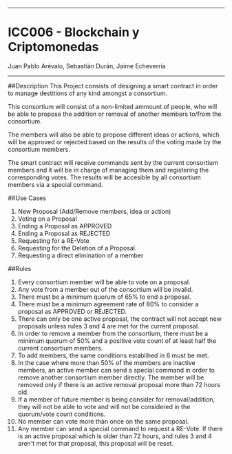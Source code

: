 ___
# ICC006 - Blockchain y Criptomonedas
Juan Pablo Arévalo, Sebastián Durán, Jaime Echeverría

___
##Description
This Project consists of designing a smart contract in order to manage destitions of any kind amongst a consortium.

This consortium will consist of a non-limited ammount of people, who will be able to propose the addition or removal of another members to/from the consortium.

The members will also be able to propose different ideas or actions, which will be approved or rejected based on the results of the voting made by the consortium members.

The smart contract will receive commands sent by the current consortium members and it will be in charge of managing them and registering the corresponding votes. The results will be accesible by all consortium members via a special command.

##Use Cases

1. New Proposal (Add/Remove members, idea or action)
2. Voting on a Proposal
3. Ending a Proposal as APPROVED
4. Ending a Proposal as REJECTED
5. Requesting for a RE-Vote
6. Requesting for the Deletion of a Proposal.
7. Requesting a direct elimination of a member

##Rules
1. Every consortium member will be able to vote on a proposal.
2. Any vote from a member out of the consortium will be invalid.
3. There must be a minimum quorum of 65% to end a proposal.
4. There must be a minimum agreement rate of 80% to consider a proposal as APPROVED or REJECTED.
5. There can only be one active proposal, the contract will not accept new proposals unless rules 3 and 4 are met for the current proposal.
6. In order to remove a member from the consortium, there must be a minimum quorum of 50% and a positive vote count of at least half the current consortium members.
7. To add members, the same conditions establihed in 6 must be met.
8. In the case where more than 50% of the members are inactive members, an active member can send a special command in order to remove another consortium member directly. The member will be removed only if there is an active removal proposal more than 72 hours old.
9. If a member of future member is being consider for removal/addition, they will not be able to vote and will not be considered in the quorum/vote count conditions.
10. No member can vote more than once on the same proposal.
11. Any member can send a special command to request a RE-Vote. If there is an active proposal which is older than 72 hours, and rules 3 and 4 aren't met for that proposal, this proposal will be reset.

